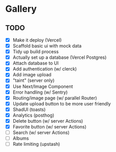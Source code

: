 # Gallery

## TODO

- [x] Make it deploy (Vercel)
- [x] Scaffold basic ui with mock data
- [x] Tidy up build process
- [x] Actually set up a database (Vercel Postgres)
- [x] Attach database to UI
- [x] Add authentication (w/ clerck)
- [x] Add image upload
- [x] "taint" (server only)
- [x] Use Next/Image Component
- [x] Error handling (w/ Sentry)
- [x] Routing/image page (w/ parallel Router)
- [x] Update upload button to be more user friendly
- [x] ShadUI (toasts)
- [x] Analytics (posthog)
- [x] Delete button (w/ server Actions)
- [x] Favorite button (w/ server Actions)
- [ ] Search (w/ server Actions)
- [ ] Albums
- [ ] Rate limiting (upstash)
